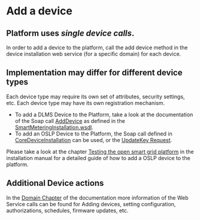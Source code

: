 # Add a device

## Platform uses _single device calls_.

In order to add a device to the platform, call the add device method in the device installation web service \(for a specific domain\) for each device.

## Implementation may differ for different device types

Each device type may require its own set of attributes, security settings, etc. Each device type may have its own registration mechanism.

* To add a DLMS Device to the Platform, take a look at the documentation of the Soap call [AddDevice](../../domains/smartmetering/smartmeteringws/installation/adddevice.md) as defined in the [SmartMeteringInstallation.wsdl](https://github.com/OSGP/open-smart-grid-platform/blob/development/osgp/shared/osgp-ws-smartmetering/src/main/resources/SmartMeteringInstallation.wsdl).
* To add an OSLP Device to the Platform, the Soap call defined in [CoreDeviceInstallation](https://github.com/OSGP/open-smart-grid-platform/blob/development/osgp/shared/osgp-ws-core/src/main/resources/CoreDeviceInstallation.wsdl) can be used, or the [UpdateKey Request](https://github.com/OSGP/open-smart-grid-platform/blob/development/osgp/shared/osgp-ws-admin/src/main/resources/AdminDeviceManagement.wsdl).

Please take a look at the chapter [Testing the open smart grid platform](../installationguide/request/testosgp.md) in the installation manual for a detailed guide of how to add a OSLP device to the platform.

## Additional Device actions

In the [Domain Chapter](../../domains/) of the documentation more information of the Web Service calls can be found for Adding devices, setting configuration, authorizations, schedules, firmware updates, etc.

